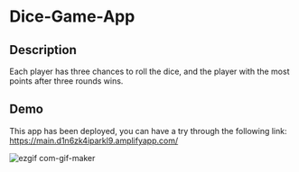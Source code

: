 # Dice-Game-App
## Description
Each player has three chances to roll the dice, and the player with the most points after three rounds wins.
## Demo
This app has been deployed, you can have a try through the following link: https://main.d1n6zk4iparkl9.amplifyapp.com/

![ezgif com-gif-maker](https://user-images.githubusercontent.com/61951792/160541865-0418e2ed-b9e6-4cbe-b07c-076c7049d291.gif)
